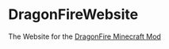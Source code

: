 # DragonFireWebsite
The Website for the [DragonFire Minecraft Mod](https://github.com/SirBlobman/DragonFire/)
